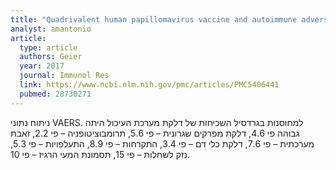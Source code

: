 ```yaml
---
title: "Quadrivalent human papillomavirus vaccine and autoimmune adverse events: a case-control assessment of the vaccine adverse event reporting system (VAERS) database"
analyst: amantonio
article:
  type: article
  authors: Geier
  year: 2017
  journal: Immunol Res
  link: https://www.ncbi.nlm.nih.gov/pmc/articles/PMC5406441
  pubmed: 28730271
---
```


ניתוח נתוני VAERS.
למחוסנות בגרדסיל השכיחות של דלקת מערכת העיכול היתה גבוהה פי 4.6, דלקת מפרקים שגרונית – פי 5.6, תרומבוציטופניה – פי 2.2, זאבת מערכתית – פי 7.6, דלקת כלי דם – פי 3.4, התקרחות – פי 8.9, התעלפויות – פי 5.3, נזק לשחלות – פי 15, תסמונת המעי הרגיז – פי 10.
